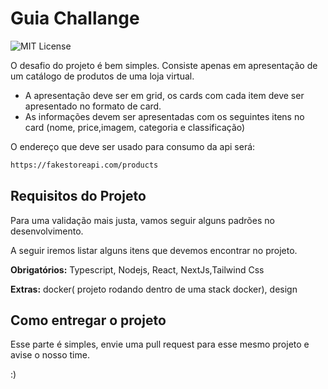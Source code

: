 
# Guia Challange   
![MIT License](https://img.shields.io/badge/versão-_v1_-blue)

O desafio do projeto é bem simples. 
Consiste apenas em apresentação de um catálogo de produtos de uma loja virtual.

- A apresentação deve ser em grid, os cards com cada item deve ser apresentado no formato de card.
- As informações devem ser apresentadas com os seguintes itens no card (nome, price,imagem, categoria e classificação)

O endereço que deve ser usado para consumo da api será:

```bash
https://fakestoreapi.com/products

```



## Requisitos do Projeto

Para uma validação mais justa, vamos seguir alguns padrões no desenvolvimento.

A seguir iremos listar alguns itens que devemos encontrar no projeto.

**Obrigatórios:** Typescript, Nodejs, React, NextJs,Tailwind Css

**Extras:** docker( projeto rodando dentro de uma stack docker), design

## Como entregar o projeto

Esse parte é simples, envie uma pull request para esse mesmo projeto e avise o nosso time.

:)
